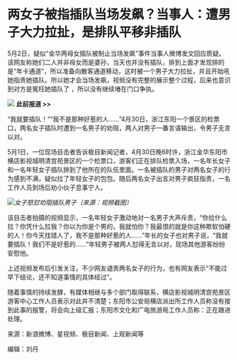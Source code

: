 # 两女子被指插队当场发飙？当事人：遭男子大力拉扯，是排队平移非插队

5月2日，疑似“金华两母女插队被制止当场发飙”事件当事人微博发文回应质疑。该网友称她们二人并非母女而是婆孙，当天也并没有插队，排到上面才发现排的是“年卡通道”，所以准备向散客通道移动，这时被一个男子大力拉扯，并且开始吼她指责她插队。所以她才会当场发飙，视频没有完整的展示整个过程，后来也意识到对方是冤枉她插队了
，所以没有继续堵在门口争执。

![](https://inews.gtimg.com/om_bt/Ovb0cpiT_uhnvoae-E5yiNp-euFnWNGOfqOjp3HukY5SQAA/0)
**此前报道 >>**

“我就要插队！”“我不是那种好惹的人……”4月30日，浙江东阳一个景区的检票口，两名女子插队时遭到一名男子的劝阻，两人对男子一番言语输出，令男子无言以对。

5月1日，一位现场目击者告诉极目新闻记者，4月30日晚6时许，浙江金华东阳市横店影视城明清宫苑景区的一个检票口，游客们正在排队检票入场，一名年长女子和一名年轻女子插队排到了他所在的队伍里面。一名被插队的男子对两名女子的行为感到不满，疑似拉了年轻女子的包包。随后两名女子出言对男子疯狂指责，一名工作人员到场后劝小伙子息事宁人。

![](https://inews.gtimg.com/om_bt/O9gxWva6KLD3n_iHBUs0ZwWEz1RsvUKLxDBnEBI1W85hgAA/1000)_女子怒怼劝阻插队男子（来源：视频截图）_

该目击者拍摄的视频显示，一名年轻女子激动地对一名男子大声斥责，“你拉什么拉？你凭什么拉我？你以为你是个男的，我就怕你？我最恨的就是你这种欺软怕硬的人！你今天找错人了，我不是那种好惹的人……”年长的女子也对男子说，“我就要插队！我们不是好惹的……”年轻男子被两人怼得无言以对，现场其他游客纷纷安慰他。

上述视频发布后引发关注，不少网友谴责两名女子的行为，也有网友表示“不能过早下结论，还不知道事情的具体经过”。

随着事情的持续发酵，有媒体相继与多个部门取得联系，横店影视城明清宫苑景区游客中心工作人员表示对此并不清楚；东阳市公安局横店派出所工作人员称没有接到此事的报警，将会向上级汇报；东阳市文化和广电旅游局工作人员称：正在跟进处理。

来源：新浪微博、星视频、极目新闻、上观新闻等

编辑：刘丹

